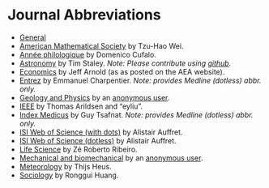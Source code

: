# Journal Abbreviations

* [General](journal_abbreviations_general.txt)
* [American Mathematical Society](journal_abbreviations_ams.txt) by Tzu-Hao Wei.
* [Année philologique](journal_abbreviations_annee-philologique.txt) by Domenico Cufalo.
* [Astronomy](https://raw.githubusercontent.com/timstaley/jabref-astro-abbreviations/master/MNRAS_abbreviations.txt) by Tim Staley. _Note: Please contribute using [github](https://github.com/timstaley/jabref-astro-abbreviations)._
* [Economics](https://raw.github.com/jrnold/jabref-econ-journal-abbrevs/master/aea-abbrevs.txt) by Jeff Arnold (as as posted on the AEA website).
* [Entrez](journal_abbreviations_entrez.txt) by Emmanuel Charpentier. _Note: provides Medline (dotless) abbr. only._
* [Geology and Physics](journal_abbreviations_geology_physics.txt) by an [anonymous user](https://sourceforge.net/p/jabref/patches/164/).
* [IEEE](journal_abbreviations_ieee.txt) by Thomas Arildsen and “eyliu”.
* [Index Medicus](journal_abbreviations_medicus.txt) by Guy Tsafnat. _Note: provides Medline (dotless) abbr. only._
* [ISI Web of Science (with dots)](journal_abbreviations_webofscience-dots.txt) by Alistair Auffret.
* [ISI Web of Science (dotless)](journal_abbreviations_webofscience.txt) by Alistair Auffret.
* [Life Science](journal_abbreviations_lifescience.txt) by Zé Roberto Ribeiro.
* [Mechanical and biomechanical](journal_abbreviations_mechanical.txt) by an [anonymous user](https://sourceforge.net/p/jabref/patches/151/).
* [Meteorology](journal_abbreviations_meteorology.txt) by Thijs Heus.
* [Sociology](journal_abbreviations_sociology.txt) by Ronggui Huang.
